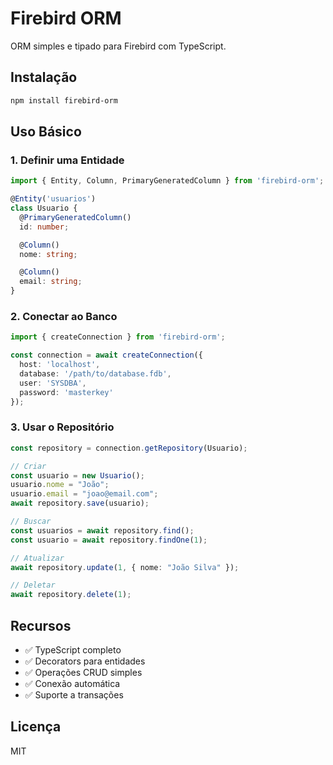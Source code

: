 # Firebird ORM

ORM simples e tipado para Firebird com TypeScript.

## Instalação

```bash
npm install firebird-orm
```

## Uso Básico

### 1. Definir uma Entidade

```typescript
import { Entity, Column, PrimaryGeneratedColumn } from 'firebird-orm';

@Entity('usuarios')
class Usuario {
  @PrimaryGeneratedColumn()
  id: number;

  @Column()
  nome: string;

  @Column()
  email: string;
}
```

### 2. Conectar ao Banco

```typescript
import { createConnection } from 'firebird-orm';

const connection = await createConnection({
  host: 'localhost',
  database: '/path/to/database.fdb',
  user: 'SYSDBA',
  password: 'masterkey'
});
```

### 3. Usar o Repositório

```typescript
const repository = connection.getRepository(Usuario);

// Criar
const usuario = new Usuario();
usuario.nome = "João";
usuario.email = "joao@email.com";
await repository.save(usuario);

// Buscar
const usuarios = await repository.find();
const usuario = await repository.findOne(1);

// Atualizar
await repository.update(1, { nome: "João Silva" });

// Deletar
await repository.delete(1);
```

## Recursos

- ✅ TypeScript completo
- ✅ Decorators para entidades
- ✅ Operações CRUD simples
- ✅ Conexão automática
- ✅ Suporte a transações

## Licença

MIT 